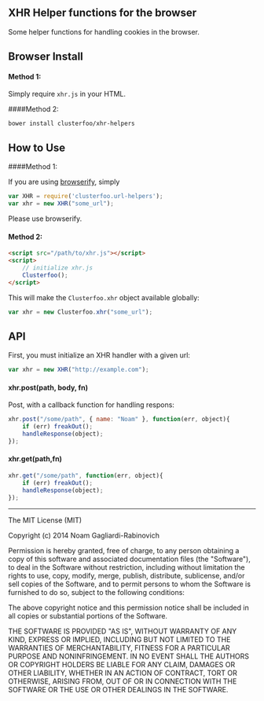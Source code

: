 ## XHR Helper functions for the browser

Some helper functions for handling cookies in the browser.

## Browser Install

#### Method 1:

Simply require `xhr.js` in your HTML.


####Method 2:

    bower install clusterfoo/xhr-helpers

## How to Use

####Method 1:

If you are using [browserify](http://browserify.org/), simply

```js
var XHR = require('clusterfoo.url-helpers');
var xhr = new XHR("some_url");
```

Please use browserify.

#### Method 2:


```html
<script src="/path/to/xhr.js"></script>
<script>
    // initialize xhr.js
    Clusterfoo();
</script>
```

This will make the `Clusterfoo.xhr` object available globally:

```js
var xhr = new Clusterfoo.xhr("some_url");
```

## API

First, you must initialize an XHR handler with a given url:

```js
var xhr = new XHR("http://example.com");
```

#### xhr.post(path, body, fn)

Post, with a callback function for handling respons:

```js
xhr.post("/some/path", { name: "Noam" }, function(err, object){
    if (err) freakOut();
    handleResponse(object);
});
```

#### xhr.get(path,fn)

```js
xhr.get("/some/path", function(err, object){
    if (err) freakOut();
    handleResponse(object);
});
```
---

The MIT License (MIT)

Copyright (c) 2014 Noam Gagliardi-Rabinovich

Permission is hereby granted, free of charge, to any person obtaining a copy
of this software and associated documentation files (the "Software"), to deal
in the Software without restriction, including without limitation the rights
to use, copy, modify, merge, publish, distribute, sublicense, and/or sell
copies of the Software, and to permit persons to whom the Software is
furnished to do so, subject to the following conditions:

The above copyright notice and this permission notice shall be included in
all copies or substantial portions of the Software.

THE SOFTWARE IS PROVIDED "AS IS", WITHOUT WARRANTY OF ANY KIND, EXPRESS OR
IMPLIED, INCLUDING BUT NOT LIMITED TO THE WARRANTIES OF MERCHANTABILITY,
FITNESS FOR A PARTICULAR PURPOSE AND NONINFRINGEMENT. IN NO EVENT SHALL THE
AUTHORS OR COPYRIGHT HOLDERS BE LIABLE FOR ANY CLAIM, DAMAGES OR OTHER
LIABILITY, WHETHER IN AN ACTION OF CONTRACT, TORT OR OTHERWISE, ARISING FROM,
OUT OF OR IN CONNECTION WITH THE SOFTWARE OR THE USE OR OTHER DEALINGS IN
THE SOFTWARE.

